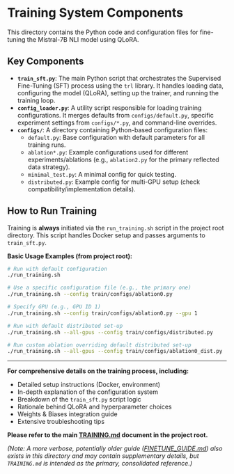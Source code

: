 # Training System Components

This directory contains the Python code and configuration files for fine-tuning the Mistral-7B NLI model using QLoRA.

## Key Components

*   **`train_sft.py`**: The main Python script that orchestrates the Supervised Fine-Tuning (SFT) process using the `trl` library. It handles loading data, configuring the model (QLoRA), setting up the trainer, and running the training loop.
*   **`config_loader.py`**: A utility script responsible for loading training configurations. It merges defaults from `configs/default.py`, specific experiment settings from `configs/*.py`, and command-line overrides.
*   **`configs/`**: A directory containing Python-based configuration files:
    *   `default.py`: Base configuration with default parameters for all training runs.
    *   `ablation*.py`: Example configurations used for different experiments/ablations (e.g., `ablation2.py` for the primary reflected data strategy).
    *   `minimal_test.py`: A minimal config for quick testing.
    *   `distributed.py`: Example config for multi-GPU setup (check compatibility/implementation details).

## How to Run Training

Training is **always** initiated via the `run_training.sh` script in the project root directory. This script handles Docker setup and passes arguments to `train_sft.py`.

**Basic Usage Examples (from project root):**

```bash
# Run with default configuration
./run_training.sh

# Use a specific configuration file (e.g., the primary one)
./run_training.sh --config train/configs/ablation0.py

# Specify GPU (e.g., GPU ID 1)
./run_training.sh --config train/configs/ablation0.py --gpu 1

# Run with default distributed set-up
./run_training.sh --all-gpus --config train/configs/distributed.py

# Run custom ablation overriding default distributed set-up
./run_training.sh --all-gpus --config train/configs/ablation0_dist.py
```

---

**For comprehensive details on the training process, including:**
*   Detailed setup instructions (Docker, environment)
*   In-depth explanation of the configuration system
*   Breakdown of the `train_sft.py` script logic
*   Rationale behind QLoRA and hyperparameter choices
*   Weights & Biases integration guide
*   Extensive troubleshooting tips

**Please refer to the main [TRAINING.md](../TRAINING.md) document in the project root.**

*(Note: A more verbose, potentially older guide ([FINETUNE_GUIDE.md](./FINETUNE_GUIDE.md)) also exists in this directory and may contain supplementary details, but `TRAINING.md` is intended as the primary, consolidated reference.)* 